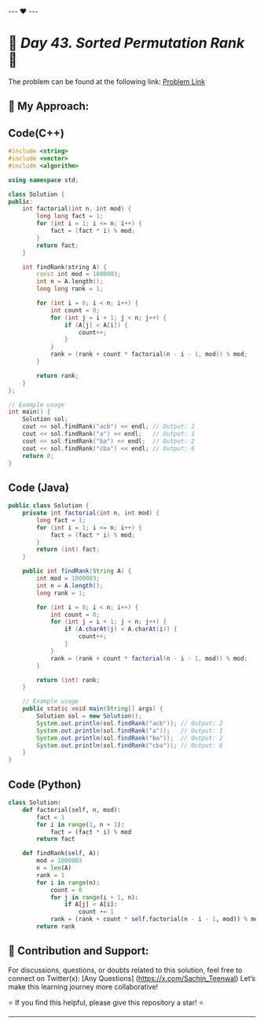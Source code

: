 --- ❤️ ---

# 🚀 _Day 43. Sorted Permutation Rank_ 🧠


The problem can be found at the following link: [Problem Link](https://www.interviewbit.com/problems/sorted-permutation-rank/)

## 🎯 **My Approach:**


## Code(C++)
```cpp
#include <string>
#include <vector>
#include <algorithm>

using namespace std;

class Solution {
public:
    int factorial(int n, int mod) {
        long long fact = 1;
        for (int i = 1; i <= n; i++) {
            fact = (fact * i) % mod;
        }
        return fact;
    }

    int findRank(string A) {
        const int mod = 1000003;
        int n = A.length();
        long long rank = 1;

        for (int i = 0; i < n; i++) {
            int count = 0;
            for (int j = i + 1; j < n; j++) {
                if (A[j] < A[i]) {
                    count++;
                }
            }
            rank = (rank + count * factorial(n - i - 1, mod)) % mod;
        }

        return rank;
    }
};

// Example usage
int main() {
    Solution sol;
    cout << sol.findRank("acb") << endl; // Output: 2
    cout << sol.findRank("a") << endl;   // Output: 1
    cout << sol.findRank("ba") << endl;  // Output: 2
    cout << sol.findRank("cba") << endl; // Output: 6
    return 0;
}
```

## Code (Java)

```java
public class Solution {
    private int factorial(int n, int mod) {
        long fact = 1;
        for (int i = 1; i <= n; i++) {
            fact = (fact * i) % mod;
        }
        return (int) fact;
    }

    public int findRank(String A) {
        int mod = 1000003;
        int n = A.length();
        long rank = 1;

        for (int i = 0; i < n; i++) {
            int count = 0;
            for (int j = i + 1; j < n; j++) {
                if (A.charAt(j) < A.charAt(i)) {
                    count++;
                }
            }
            rank = (rank + count * factorial(n - i - 1, mod)) % mod;
        }

        return (int) rank;
    }

    // Example usage
    public static void main(String[] args) {
        Solution sol = new Solution();
        System.out.println(sol.findRank("acb")); // Output: 2
        System.out.println(sol.findRank("a"));   // Output: 1
        System.out.println(sol.findRank("ba"));  // Output: 2
        System.out.println(sol.findRank("cba")); // Output: 6
    }
}
```

## Code (Python)

```python
class Solution:
    def factorial(self, n, mod):
        fact = 1
        for i in range(1, n + 1):
            fact = (fact * i) % mod
        return fact

    def findRank(self, A):
        mod = 1000003
        n = len(A)
        rank = 1
        for i in range(n):
            count = 0
            for j in range(i + 1, n):
                if A[j] < A[i]:
                    count += 1
            rank = (rank + count * self.factorial(n - i - 1, mod)) % mod
        return rank
```



## 🎯 **Contribution and Support:**

For discussions, questions, or doubts related to this solution, feel free to connect on Twitter(x): [Any Questions] (https://x.com/Sachin_Teenwal) Let’s make this learning journey more collaborative!

⭐ If you find this helpful, please give this repository a star! ⭐

---
